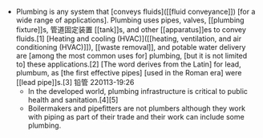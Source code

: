 - Plumbing is any system that [conveys fluids]([[fluid conveyance]]) [for a wide range of applications]. Plumbing uses pipes, valves, [[plumbing fixture]]s, 管道固定装置 [[tank]]s, and other [[apparatus]]es to convey fluids.[1] [Heating and cooling (HVAC)]([[heating, ventilation, and air conditioning (HVAC)]]), [[waste removal]], and potable water delivery are [among the most common uses for] plumbing, [but it is not limited to] these applications.[2] [The word derives from the Latin] for lead, plumbum, as [the first effective pipes] [used in the Roman era] were [[lead pipe]]s.[3] 铅管
220113-19:26
    - In the developed world, plumbing infrastructure is critical to public health and sanitation.[4][5]
    - Boilermakers and pipefitters are not plumbers although they work with piping as part of their trade and their work can include some plumbing.
